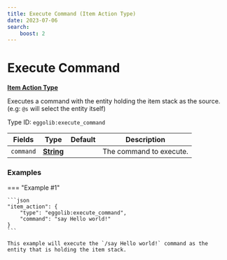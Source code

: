 ```yaml
---
title: Execute Command (Item Action Type)
date: 2023-07-06
search:
    boost: 2
---
```


#   Execute Command

[**Item Action Type**][1]

Executes a command with the entity holding the item stack as the source. (e.g: `@s` will select the entity itself)

Type ID: `eggolib:execute_command`


Fields | Type | Default | Description
-------|------|---------|------------
`command` | [**String**][2] | | The command to execute.


### Examples

=== "Example #1"

    ```json
    "item_action": {
        "type": "eggolib:execute_command",
        "command": "say Hello world!"
    }
    ```

    This example will execute the `/say Hello world!` command as the entity that is holding the item stack.



[1]: ../item_action_types.md
[2]: https://origins.readthedocs.io/en/latest/types/data_types/string
